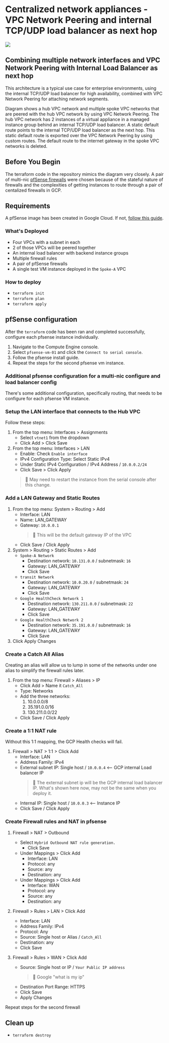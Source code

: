# Centralized network appliances - VPC Network Peering and internal TCP/UDP load balancer as next hop

![](https://cloud.google.com/architecture/images/arch-centralized-network-8.svg)

## Combining multiple network interfaces and VPC Network Peering with Internal Load Balancer as next hop

This architecture is a typical use case for enterprise environments, using the internal TCP/UDP load balancer for high availability, combined with VPC Network Peering for attaching network segments.

Diagram shows a hub VPC network and multiple spoke VPC networks that are peered with the hub VPC network by using VPC Network Peering. The hub VPC network has 2 instances of a virtual appliance in a managed instance group behind an internal TCP/UDP load balancer. A static default route points to the internal TCP/UDP load balancer as the next hop. This static default route is exported over the VPC Network Peering by using custom routes. The default route to the internet gateway in the spoke VPC networks is deleted.

## Before You Begin

The terraform code in the repository mimics the diagram very closely. A pair of multi-nic [pfSense firewalls](https://www.pfsense.org/) were chosen because of the stateful nature of firewalls and the complexities of getting instances to route through a pair of centalized firewalls in GCP.

## Requirements

A pfSense image has been created in Google Cloud. If not, [follow this guide](../pfsense/).

### What's Deployed

* Four VPCs with a subnet in each
* 2 of those VPCs will be peered together
* An internal load balancer with backend instance groups
* Multiple firewall rules
* A pair of pfSense firewalls
* A single test VM instance deployed in the `Spoke-A` VPC

### How to deploy

* `terraform init`
* `terraform plan`
* `terraform apply`

## pfSense configuration

After the `terraform` code has been ran and completed successfully, configure each pfsense instance individually.

1. Navigate to the Compute Engine console.
1. Select `pfsense-vm-01` and click the `Connect to serial console`.
1. Follow the pfsense install guide.
1. Repeat the steps for the second pfsense vm instance.

### Additional pfsense configuration for a multi-nic configure and load balancer config

There's some additional configuration, specifically routing, that needs to be configure for each pfsense VM instance.

### Setup the LAN interface that connects to the Hub VPC

Follow these steps:

1. From the top menu: Interfaces > Assignments 
    * Select `vtnet1` from the dropdown
    * Click Add > Click Save
1. From the top menu: Interfaces > LAN
    * Enable: Check `Enable interface`
    * IPv4 Configuration Type: Select Static IPv4
    * Under Static IPv4 Configuration / IPv4 Address / `10.0.0.2/24`
    * Click Save > Click Apply
    >:notebook: May need to restart the instance from the serial console after this change.

### Add a LAN Gateway and Static Routes

1. From the top menu: System > Routing > Add
    * Interface: LAN
    * Name: LAN_GATEWAY
    * Gateway: `10.0.0.1`
        >:notebook: This will be the default gateway IP of the VPC
    * Click Save / Click Apply
1. System > Routing > Static Routes > Add
    * `Spoke-A Network`
        * Destination network: `10.131.0.0` / subnetmask: `16`
        * Gateway: LAN_GATEWAY
        * Click Save
    * `transit Network`
        * Destination network: `10.0.20.0` / subnetmask: `24`
        * Gateway: LAN_GATEWAY
        * Click Save
    * `Google HealthCheck Network 1`
        * Destination network: `130.211.0.0` / subnetmask: `22`
        * Gateway: LAN_GATEWAY
        * Click Save
    * `Google HealthCheck Network 2`
        * Destination network: `35.191.0.0` / subnetmask: `16`
        * Gateway: LAN_GATEWAY
        * Click Save
1. Click Apply Changes

### Create a Catch All Alias

Creating an alias will allow us to lump in some of the networks under one alias to simplify the firewall rules later.

1. From the top menu: Firewall > Aliases > IP
    * Click Add > Name it `Catch_All`
    * Type: Networks
    * Add the three networks:
        1. 10.0.0.0/8
        1. 35.191.0.0/16
        1. 130.211.0.0/22
    * Click Save / Click Apply

### Create a 1:1 NAT rule

Without this 1:1 mapping, the GCP Health checks will fail.

1. Firewall > NAT > 1:1 > Click Add
    * Interface: LAN
    * Address Family: IPv4
    * External subnet IP: Single host / `10.0.0.4` <-- GCP internal Load balancer IP
        > :notebook: The external subnet ip will be the GCP internal load balancer IP. What's shown here now, may not be the same when you deploy it.
    * Internal IP: Single host / `10.0.0.3` <-- Instance IP
    * Click Save / Click Apply

### Create Firewall rules and NAT in pfsense

1. Firewall > NAT > Outbound
    * Select `Hybrid Outbound NAT rule generation.`
        * Click Save
    * Under Mappings > Click Add
        * Interface: LAN
        * Protocol: any
        * Source: any
        * Destination: any
    * Under Mappings > Click Add
        * Interface: WAN
        * Protocol: any
        * Source: any
        * Destination: any

1. Firewall > Rules > LAN > Click Add
    * Interface: LAN
    * Address Family: IPv4
    * Protocol: Any
    * Source: Single host or Alias / `Catch_All`
    * Destination: any
    * Click Save
1. Firewall > Rules > WAN > Click Add
    * Source: Single host or IP / `Your Public IP address`
        >:notebook: Google "what is my ip"
    * Destination Port Range: HTTPS
    * Click Save
    * Apply Changes

Repeat steps for the second firewall

## Clean up

* `terraform destroy`